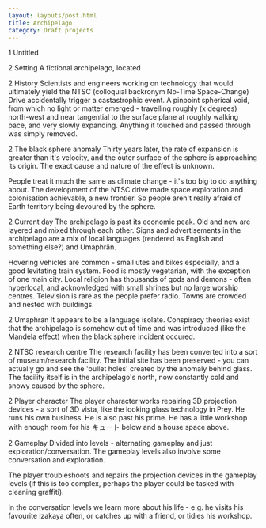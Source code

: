 ```yaml
---
layout: layouts/post.html
title: Archipelago
category: Draft projects
---
```


1 Untitled

2 Setting
  A fictional archipelago, located 

2 History
  Scientists and engineers working on technology that would ultimately yield the NTSC (colloquial backronym No-Time Space-Change) Drive accidentally trigger a castastrophic event. A pinpoint spherical void, from which no light or matter emerged - travelling roughly (x degrees) north-west and near tangential to the surface plane at roughly walking pace, and very slowly expanding. Anything it touched and passed through was simply removed.

2 The black sphere anomaly
  Thirty years later, the rate of expansion is greater than it's velocity, and the outer surface of the sphere is approaching its origin.
  The exact cause and nature of the effect is unknown.

  People treat it much the same as climate change - it's too big to do anything about. The development of the NTSC drive made space exploration and colonisation achievable, a new frontier. So people aren't really afraid of Earth territory being devoured by the sphere.

2 Current day
  The archipelago is past its economic peak. Old and new are layered and mixed through each other. Signs and advertisements in the archipelago are a mix of local languages (rendered as English and something else?) and Umaphrān.

  Hovering vehicles are common - small utes and bikes especially, and a good levitating train system.
  Food is mostly vegetarian, with the exception of one main city.
  Local religion has thousands of gods and demons - often hyperlocal, and acknowledged with small shrines but no large worship centres.
  Television is rare as the people prefer radio.
  Towns are crowded and nested with buildings.

2 Umaphrān
  It appears to be a language isolate. Conspiracy theories exist that the archipelago is somehow out of time and was introduced (like the Mandela effect) when the black sphere incident occured.

2 NTSC research centre
  The research facility has been converted into a sort of museum/research facility. The initial site has been preserved - you can actually go and see the 'bullet holes' created by the anomaly behind glass. The facility itself is in the archipelago's north, now constantly cold and snowy caused by the sphere.
  
2 Player character
  The player character works repairing 3D projection devices - a sort of 3D vista, like the looking glass technology in Prey.
  He runs his own business. He is also past his prime.
  He has a little workshop with enough room for his キュート below and a house space above.

2 Gameplay
  Divided into levels - alternating gameplay and just exploration/conversation. The gameplay levels also involve some conversation and exploration.

  The player troubleshoots and repairs the projection devices in the gameplay levels (if this is too complex, perhaps the player could be tasked with cleaning graffiti).

  In the conversation levels we learn more about his life - e.g. he visits his favourite izakaya often, or catches up with a friend, or tidies his workshop.
